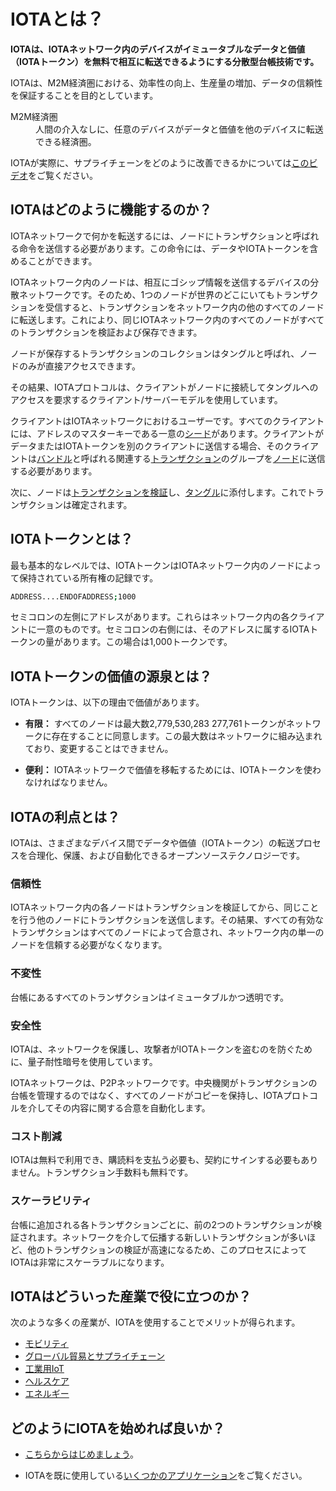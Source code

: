 # IOTAとは？
<!-- # What is IOTA? -->

**IOTAは、IOTAネットワーク内のデバイスがイミュータブルなデータと価値（IOTAトークン）を無料で相互に転送できるようにする分散型台帳技術です。**
<!-- **IOTA is a distributed ledger technology that allows devices in an IOTA network to transfer immutable data and value among each other for free.** -->

IOTAは、M2M経済圏における、効率性の向上、生産量の増加、データの信頼性を保証することを目的としています。
<!-- IOTA aims to improve efficiency, increase production, and ensure data integrity in a machine-to-machine economy. -->

<dl><dt>M2M経済圏</dt><dd>人間の介入なしに、任意のデバイスがデータと価値を他のデバイスに転送できる経済圏。</dd></dl>
<!-- <dl><dt>machine-to-machine economy</dt><dd>Economy in which any device can transfer data and value to other devices without human intervention.</dd></dl> -->

IOTAが実際に、サプライチェーンをどのように改善できるかについては[このビデオ](https://www.youtube.com/embed/Gr-LstcDcAw)をご覧ください。
<!-- To see IOTA in action, watch [this video](https://www.youtube.com/embed/Gr-LstcDcAw) about how it can improve supply chains. -->

## IOTAはどのように機能するのか？
<!-- ## How does IOTA work? -->

IOTAネットワークで何かを転送するには、ノードにトランザクションと呼ばれる命令を送信する必要があります。この命令には、データやIOTAトークンを含めることができます。
<!-- To transfer anything in an IOTA network you need to send a node an instruction, called a transaction, which can contain data and/or IOTA tokens. -->

IOTAネットワーク内のノードは、相互にゴシップ情報を送信するデバイスの分散ネットワークです。そのため、1つのノードが世界のどこにいてもトランザクションを受信すると、トランザクションをネットワーク内の他のすべてのノードに転送します。これにより、同じIOTAネットワーク内のすべてのノードがすべてのトランザクションを検証および保存できます。
<!-- The nodes in an IOTA network are a distributed network of devices that gossip information among each other. So, when one node, no matter where it is in the world, receives a transaction, it will be forwarded to every other node in the network. This way, all nodes in the same IOTA network can validate and store all transactions. -->

ノードが保存するトランザクションのコレクションはタングルと呼ばれ、ノードのみが直接アクセスできます。
<!-- The collection of transactions that the nodes store is called the Tangle, and only nodes have direct access to it. -->

その結果、IOTAプロトコルは、クライアントがノードに接続してタングルへのアクセスを要求するクライアント/サーバーモデルを使用しています。
<!-- As a result, the IOTA protocol uses a client/server model where clients connect to nodes to request access to the Tangle. -->

クライアントはIOTAネットワークにおけるユーザーです。すべてのクライアントには、アドレスのマスターキーである一意の[シード](../introduction/what-is-a-seed.md)があります。クライアントがデータまたはIOTAトークンを別のクライアントに送信する場合、そのクライアントは[バンドル](../introduction/what-is-a-bundle.md)と呼ばれる関連する[トランザクション](../introduction/what-is-a-transaction.md)のグループを[ノード](../introduction/what-is-a-node.md)に送信する必要があります。
<!-- Clients are the users of an IOTA network. All clients have a unique [seed](../introduction/what-is-a-seed.md), which is a master key to their addresses. When any client wants to send data or tokens to another, that client must send groups of related [transactions](../introduction/what-is-a-transaction.md) called [bundles](../introduction/what-is-a-bundle.md) to a [node](../introduction/what-is-a-node.md). -->

次に、ノードは[トランザクションを検証](root://node-software/0.1/iri/concepts/transaction-validation.md)し、[タングル](../introduction/what-is-the-tangle.md)に添付します。これでトランザクションは確定されます。
<!-- Nodes then [validate the transactions](root://node-software/0.1/iri/concepts/transaction-validation.md) and attach them to [the Tangle](../introduction/what-is-the-tangle.md), where they can be confirmed. -->

## IOTAトークンとは？
<!-- ## What is the IOTA token? -->

最も基本的なレベルでは、IOTAトークンはIOTAネットワーク内のノードによって保持されている所有権の記録です。
  <!-- At its most basic level, the IOTA token is a record of ownership that's held by the nodes in an IOTA network. -->

  ```bash
  ADDRESS....ENDOFADDRESS;1000
  ```

セミコロンの左側にアドレスがあります。これらはネットワーク内の各クライアントに一意のものです。セミコロンの右側には、そのアドレスに属するIOTAトークンの量があります。この場合は1,000トークンです。
<!-- On the left of the semicolon is an address. These are unique to each client in the network. On the right of the semicolon is an amount of IOTA tokens that belong to that address, in this case 1,000 tokens. -->

## IOTAトークンの価値の源泉とは？
<!-- ## What makes the IOTA token valuable? -->

IOTAトークンは、以下の理由で価値があります。
<!-- The IOTA token is valuable for the following reasons: -->

* **有限：** すべてのノードは最大数2,779,530,283 277,761トークンがネットワークに存在することに同意します。この最大数はネットワークに組み込まれており、変更することはできません。
<!-- * **It's finite:** All nodes agree that a maximum of 2,779,530,283 277,761 tokens exist in the network. This maximum number is built into the network and can't ever be changed. -->
* **便利：** IOTAネットワークで価値を移転するためには、IOTAトークンを使わなければなりません。
<!-- * **It's useful:** To transfer value in an IOTA network, you must use the IOTA token. -->

## IOTAの利点とは？
<!-- ## What are the benefits of IOTA? -->

IOTAは、さまざまなデバイス間でデータや価値（IOTAトークン）の転送プロセスを合理化、保護、および自動化できるオープンソーステクノロジーです。
<!-- IOTA is an open-source technology that can streamline, secure, and automate any process that sends data or transfers value among different devices. -->

### 信頼性
<!-- ### Trust -->

IOTAネットワーク内の各ノードはトランザクションを検証してから、同じことを行う他のノードにトランザクションを送信します。その結果、すべての有効なトランザクションはすべてのノードによって合意され、ネットワーク内の単一のノードを信頼する必要がなくなります。
<!-- Each node in an IOTA network validates transactions, then sends them to other nodes that do the same. As a result, all valid transactions are agreed on by all nodes, removing the need to trust a single one in the network. -->

### 不変性
<!-- ### Immutability -->

台帳にあるすべてのトランザクションはイミュータブルかつ透明です。
<!-- All transactions in the ledger are immutable and transparent. -->

### 安全性
<!-- ### Security -->

IOTAは、ネットワークを保護し、攻撃者がIOTAトークンを盗むのを防ぐために、量子耐性暗号を使用しています。
<!-- IOTA uses quantum-resistant cryptography to secure the network and prevent attackers from stealing IOTA tokens. -->

IOTAネットワークは、P2Pネットワークです。中央機関がトランザクションの台帳を管理するのではなく、すべてのノードがコピーを保持し、IOTAプロトコルを介してその内容に関する合意を自動化します。
<!-- IOTA networks are peer-to-peer networks. No central authority controls the ledger of transactions, instead all nodes hold a copy and automate the agreement on its contents through the IOTA protocol. -->

### コスト削減
<!-- ### Cost saving -->

IOTAは無料で利用でき、購読料を支払う必要も、契約にサインする必要もありません。トランザクション手数料も無料です。
<!-- IOTA is free to use. You don't need to pay a subscription, or sign a contract. Even transactions are feeless. -->

### スケーラビリティ
<!-- ### Scalability -->

台帳に追加される各トランザクションごとに、前の2つのトランザクションが検証されます。ネットワークを介して伝播する新しいトランザクションが多いほど、他のトランザクションの検証が高速になるため、このプロセスによってIOTAは非常にスケーラブルになります。
<!-- For each transaction that's appended to the ledger, two previous transactions are validated. This process makes IOTA incredibly scalable because the more new transactions that propagate through the network, the faster other transactions are validated. -->

## IOTAはどういった産業で役に立つのか？
<!-- ## For what industries is IOTA useful? -->
次のような多くの産業が、IOTAを使用することでメリットが得られます。
<!-- Many industries such as the following could benefit from using IOTA: -->

* [モビリティ](https://www.iota.org/verticals/mobility-automotive)
* [グローバル貿易とサプライチェーン](https://www.iota.org/verticals/global-trade-supply-chains)
* [工業用IoT](https://www.iota.org/verticals/industrial-iot)
* [ヘルスケア](https://www.iota.org/verticals/ehealth)
* [エネルギー](https://www.iota.org/verticals/smart-energy)
<!-- * [Mobility](https://www.iota.org/verticals/mobility-automotive) -->
<!-- * [Global trade and supply chains](https://www.iota.org/verticals/global-trade-supply-chains) -->
<!-- * [Industrial IoT (Internet of things)](https://www.iota.org/verticals/industrial-iot) -->
<!-- * [Healthcare](https://www.iota.org/verticals/ehealth) -->
<!-- * [Energy](https://www.iota.org/verticals/smart-energy) -->

## どのようにIOTAを始めれば良いか？
<!-- ## How do I get started? -->

* [こちらからはじめましょう](../tutorials/get-started.md)。
<!-- * [Start your IOTA journey](../tutorials/get-started.md) -->

* IOTAを既に使用している[いくつかのアプリケーション](../references/use-cases.md)をご覧ください。
<!-- * Take a look at some [applications that are already using IOTA](../references/use-cases.md) -->
